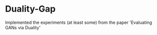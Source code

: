 # Duality-Gap
Implemented the experiments (at least some) from the paper 'Evaluating GANs via Duality'

